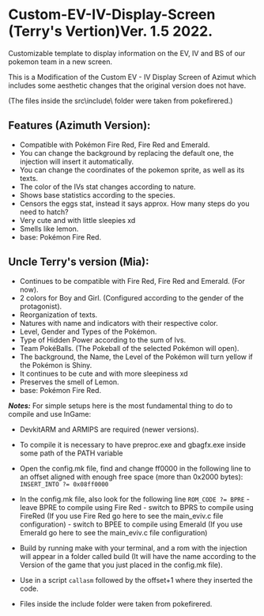 # Custom-EV-IV-Display-Screen (Terry's Vertion)Ver. 1.5 2022.
 Customizable template to display information on the EV, IV and BS of our pokemon team in a new
 screen.

 This is a Modification of the Custom EV - IV Display Screen of Azimut which includes some
 aesthetic changes that the original version does not have.
 
(The files inside the src\include\ folder were taken from pokefirered.)
 
Features (Azimuth Version):
-
+ Compatible with Pokémon Fire Red, Fire Red and Emerald.
+ You can change the background by replacing the default one, the injection will insert it
  automatically.
+ You can change the coordinates of the pokemon sprite, as well as its texts.
+ The color of the IVs stat changes according to nature.
+ Shows base statistics according to the species.
+ Censors the eggs stat, instead it says approx. How many steps do you need to hatch?
+ Very cute and with little sleepies xd
+ Smells like lemon.
+ base: Pokémon Fire Red.


Uncle Terry's version (Mia):
-
+ Continues to be compatible with Fire Red, Fire Red and Emerald.
  (For now).
+ 2 colors for Boy and Girl.
  (Configured according to the gender of the protagonist).
+ Reorganization of texts.
+ Natures with name and indicators with their respective color.
+ Level, Gender and Types of the Pokémon.
+ Type of Hidden Power according to the sum of Ivs.
+ Team PokéBalls.
  (The Pokeball of the selected Pokémon will open).
+ The background, the Name, the Level of the Pokémon will turn yellow if the Pokémon is Shiny.
+ It continues to be cute and with more sleepiness xd
+ Preserves the smell of Lemon.
+ base: Pokémon Fire Red.

***Notes:***
For simple setups here is the most fundamental thing to do to compile and use InGame:

- DevkitARM and ARMIPS are required (newer versions).

- To compile it is necessary to have preproc.exe and gbagfx.exe inside some path of the PATH variable

- Open the config.mk file, find and change ff0000 in the following line to an offset aligned with
  enough free space (more than 0x2000 bytes):
        `INSERT_INTO ?= 0x08ff0000`
- In the config.mk file, also look for the following line
        `ROM_CODE ?= BPRE`
        - leave BPRE to compile using Fire Red
        - switch to BPRS to compile using FireRed
        (If you use Fire Red go here to see the main_eviv.c file configuration)
        - switch to BPEE to compile using Emerald
        (If you use Emerald go here to see the main_eviv.c file configuration)

- Build by running make with your terminal, and a rom with the injection will appear in a folder called
  build (It will have the name according to the Version of the game that you just placed in the config.mk file).

- Use in a script `callasm` followed by the offset+1 where they inserted the code.

- Files inside the include folder were taken from pokefirered.

